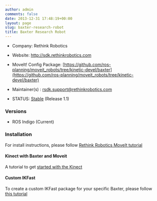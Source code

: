 ```yaml
---
author: admin
comments: false
date: 2013-12-31 17:48:19+00:00
layout: page
slug: baxter-research-robot
title: Baxter Research Robot
---
```



	
  * Company: Rethink Robotics

	
  * Website: http://sdk.rethinkrobotics.com

	
  * MoveIt! Config Package: [https://github.com/ros-planning/moveit_robots/tree/kinetic-devel/baxter](https://github.com/ros-planning/moveit_robots/tree/kinetic-devel/baxter)

	
  * Maintainer(s) : rsdk.support@rethinkrobotics.com

	
  * STATUS: [Stable](/about/moveit-status#status-code-robots) (Release 1.1)




### Versions





	
  * ROS Indigo (Current)




### Installation


For install instructions, please follow [Rethink Robotics MoveIt tutorial](http://sdk.rethinkrobotics.com/wiki/MoveIt_Tutorial)

#### Kinect with Baxter and Moveit
A tutorial to get [started with the Kinect](http://sdk.rethinkrobotics.com/wiki/Kinect_basics)

#### Custom IKFast
To create a custom IKFast package for your specific Baxter, please follow [this tutorial](http://sdk.rethinkrobotics.com/wiki/Custom_IKFast_for_your_Baxter)

